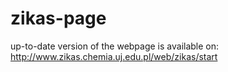 # zikas-page

up-to-date version of the webpage is available on:<br/>
http://www.zikas.chemia.uj.edu.pl/web/zikas/start
